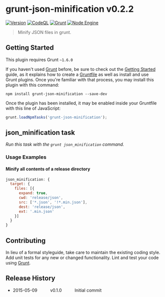 # grunt-json-minification v0.2.2

[![Version](https://img.shields.io/github/package-json/v/miguelcolmenares/grunt-json-minification.svg)]()
[![CodeQL](https://github.com/miguelcolmenares/grunt-json-minification/actions/workflows/codeql.yml/badge.svg)](https://github.com/miguelcolmenares/grunt-json-minification/actions/workflows/codeql.yml)
[![Grunt](https://img.shields.io/github/package-json/dependency-version/miguelcolmenares/grunt-json-minification/dev/grunt/master.svg)]()
[![Node Engine](http://img.shields.io/badge/node-16.x-brightgreen.svg)]()

> Minify JSON files in grunt.

## Getting Started
This plugin requires Grunt `~1.6.0`

If you haven't used [Grunt](http://gruntjs.com/) before, be sure to check out the [Getting Started](http://gruntjs.com/getting-started) guide, as it explains how to create a [Gruntfile](http://gruntjs.com/sample-gruntfile) as well as install and use Grunt plugins. Once you're familiar with that process, you may install this plugin with this command:

```shell
npm install grunt-json-minification --save-dev
```

Once the plugin has been installed, it may be enabled inside your Gruntfile with this line of JavaScript:

```js
grunt.loadNpmTasks('grunt-json-minification');
```

## json_minification task
_Run this task with the `grunt json_minification` command._

### Usage Examples

#### Minify all contents of a release directory

```js
json_minification: {
  target: {
    files: [{
      expand: true,
      cwd: 'release/json',
      src: ['*.json', '!*.min.json'],
      dest: 'release/json',
      ext: '.min.json'
    }]
  }
}
```


## Contributing
In lieu of a formal styleguide, take care to maintain the existing coding style. Add unit tests for any new or changed functionality. Lint and test your code using [Grunt](http://gruntjs.com/).

## Release History
* 2015-05-09   v0.1.0   Initial commit
